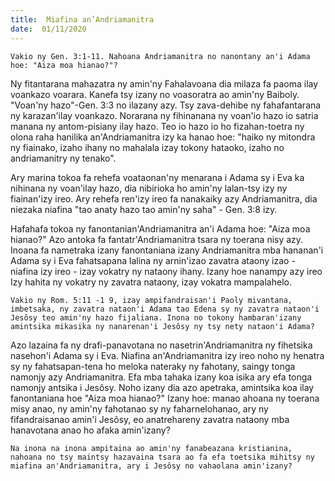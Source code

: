 ```yaml
---
title:  Miafina an’Andriamanitra
date:  01/11/2020
---
```


`Vakio ny Gen. 3:1-11. Nahoana Andriamanitra no nanontany an'i Adama hoe: "Aiza moa hianao?"?`

Ny fitantarana mahazatra ny amin'ny Fahalavoana dia milaza fa paoma ilay voankazo voarara. Kanefa tsy izany no voasoratra ao amin'ny Baiboly. "Voan'ny hazo"-Gen. 3:3 no ilazany azy. Tsy zava-dehibe ny fahafantarana ny karazan'ilay voankazo. Norarana ny fihinanana ny voan'io hazo io satria manana ny antom-pisiany ilay hazo. Teo io hazo io ho fizahan-toetra ny olona raha hanilika an'Andriamanitra izy ka hanao hoe: "haiko ny mitondra ny fiainako, izaho ihany no mahalala izay tokony hataoko, izaho no andriamanitry ny tenako".

Ary marina tokoa fa rehefa voataonan'ny menarana i Adama sy i Eva ka nihinana ny voan'ilay hazo, dia nibirioka ho amin'ny lalan-tsy izy ny fiainan'izy ireo. Ary rehefa ren'izy ireo fa nanakaiky azy Andriamanitra, dia niezaka niafina "tao anaty hazo tao amin'ny saha" - Gen. 3:8 izy.

Hafahafa tokoa ny fanontanian'Andriamanitra an'i Adama hoe: "Aiza moa hianao?" Azo antoka fa fantatr'Andriamanitra tsara ny toerana nisy azy. Inoana fa nametraka izany fanontaniana izany Andriamanitra mba hananan'i Adama sy i Eva fahatsapana lalina ny arnin'izao zavatra ataony izao - niafina izy ireo - izay vokatry ny nataony ihany. Izany hoe nanampy azy ireo Izy hahita ny vokatry ny zavatra nataony, izay vokatra mampalahelo.

`Vakio ny Rom. 5:11 -1 9, izay ampifandraisan'i Paoly mivantana, imbetsaka, ny zavatra nataon'i Adama tao Edena sy ny zavatra nataon'i Jesôsy teo amin'ny hazo fijaliana. Inona no tokony hambaran'izany amintsika mikasika ny nanarenan'i Jesôsy ny tsy nety nataon'i Adama?`

Azo lazaina fa ny drafi-panavotana no nasetrin'Andriamanitra ny fihetsika nasehon'i Adama sy i Eva. Niafina an'Andriamanitra izy ireo noho ny henatra sy ny fahatsapan-tena ho meloka nateraky ny fahotany, saingy tonga namonjy azy Andriamanitra. Efa mba tahaka izany koa isika ary efa tonga namonjy antsika i Jesôsy. Noho izany dia azo apetraka, amintsika koa ilay fanontaniana hoe "Aiza moa hianao?" Izany hoe: manao ahoana ny toerana misy anao, ny amin'ny fahotanao sy ny faharnelohanao, ary ny fifandraisanao amin'i Jesôsy, eo anatrehareny zavatra nataony mba hanavotana anao ho afaka amin'izany?

`Na inona na inona ampitaina ao amin'ny fanabeazana kristianina, nahoana no tsy maintsy hazavaina tsara ao fa efa toetsika mihitsy ny miafina an'Andriamanitra, ary i Jesôsy no vahaolana amin'izany?`